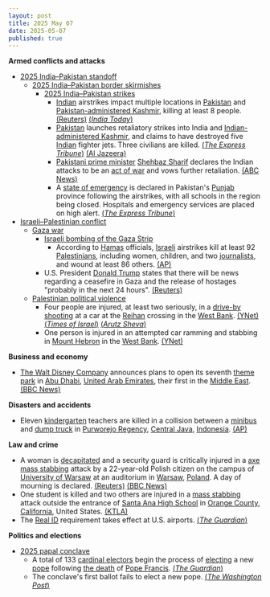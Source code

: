 ```yaml
---
layout: post
title: 2025 May 07
date: 2025-05-07
published: true
---
```



**Armed conflicts and attacks**

* [2025 India–Pakistan standoff](https://en.wikipedia.org/wiki/2025_India%E2%80%93Pakistan_standoff "2025 India–Pakistan standoff")
  + [2025 India–Pakistan border skirmishes](https://en.wikipedia.org/wiki/2025_India%E2%80%93Pakistan_border_skirmishes "2025 India–Pakistan border skirmishes")
    - [2025 India–Pakistan strikes](https://en.wikipedia.org/wiki/2025_India%E2%80%93Pakistan_strikes "2025 India–Pakistan strikes")
      * [Indian](https://en.wikipedia.org/wiki/India "India") airstrikes impact multiple locations in [Pakistan](https://en.wikipedia.org/wiki/Pakistan "Pakistan") and [Pakistan-administered Kashmir](https://en.wikipedia.org/wiki/Azad_Kashmir "Azad Kashmir"), killing at least 8 people. [(Reuters)](https://www.reuters.com/world/india/india-launches-attack-9-sites-pakistan-pakistan-occupied-jammu-kashmir-2025-05-06/) [(*India Today*)](https://www.indiatoday.in/india/story/operation-sindoor-live-updates-indian-armed-forces-carried-out-precision-strike-at-terrorist-camps-2720648-2025-05-07)
      * [Pakistan](https://en.wikipedia.org/wiki/Pakistan "Pakistan") launches retaliatory strikes into India and [Indian-administered Kashmir](https://en.wikipedia.org/wiki/Jammu_and_Kashmir_%28union_territory%29 "Jammu and Kashmir (union territory)"), and claims to have destroyed five [Indian](https://en.wikipedia.org/wiki/India "India") fighter jets. Three civilians are killed. [(*The Express Tribune*)](https://tribune.com.pk/story/2544343/indian-missile-strikes-hit-muzaffarabad-kotli-and-bahawalpur-amid-escalating-tensions) [(Al Jazeera)](https://aje.io/ur4viu?update=3692686)
      * [Pakistani prime minister](https://en.wikipedia.org/wiki/Prime_Minister_of_Pakistan "Prime Minister of Pakistan") [Shehbaz Sharif](https://en.wikipedia.org/wiki/Shehbaz_Sharif "Shehbaz Sharif") declares the Indian attacks to be an [act of war](https://en.wikipedia.org/wiki/Casus_belli "Casus belli") and vows further retaliation. [(ABC News)](https://abcnews.go.com/International/india-fires-missiles-terrorist-infrastructure-pakistan-india/story?id=121535137)
      * A [state of emergency](https://en.wikipedia.org/wiki/State_of_emergency "State of emergency") is declared in Pakistan's [Punjab](https://en.wikipedia.org/wiki/Punjab%2C_Pakistan "Punjab, Pakistan") province following the airstrikes, with all schools in the region being closed. Hospitals and emergency services are placed on high alert. [(*The Express Tribune*)](https://tribune.com.pk/story/2544374/punjab-declares-emergency-after-indian-attack-closes-schools)
* [Israeli–Palestinian conflict](https://en.wikipedia.org/wiki/Israeli%E2%80%93Palestinian_conflict "Israeli–Palestinian conflict")
  + [Gaza war](https://en.wikipedia.org/wiki/Gaza_war "Gaza war")
    - [Israeli bombing of the Gaza Strip](https://en.wikipedia.org/wiki/Israeli_bombing_of_the_Gaza_Strip "Israeli bombing of the Gaza Strip")
      * According to [Hamas](https://en.wikipedia.org/wiki/Hamas "Hamas") officials, [Israeli](https://en.wikipedia.org/wiki/Israel "Israel") airstrikes kill at least 92 [Palestinians](https://en.wikipedia.org/wiki/Palestinians "Palestinians"), including women, children, and two [journalists](https://en.wikipedia.org/wiki/Killing_of_journalists_in_the_Gaza_war "Killing of journalists in the Gaza war"), and wound at least 86 others. [(AP)](https://apnews.com/article/israel-palestinians-hamas-war-news-07-05-2025-e6c7f8b3b57f24518e1e66a66fee7713)
    - U.S. President [Donald Trump](https://en.wikipedia.org/wiki/Donald_Trump "Donald Trump") states that there will be news regarding a ceasefire in Gaza and the release of hostages "probably in the next 24 hours". [(Reuters)](https://www.reuters.com/world/trump-says-more-information-coming-potential-new-gaza-ceasefire-hostage-deal-2025-05-07/)
  + [Palestinian political violence](https://en.wikipedia.org/wiki/Palestinian_political_violence "Palestinian political violence")
    - Four people are injured, at least two seriously, in a [drive-by shooting](https://en.wikipedia.org/wiki/Drive-by_shooting "Drive-by shooting") at a car at the [Reihan](https://en.wikipedia.org/wiki/Reihan "Reihan") crossing in the [West Bank](https://en.wikipedia.org/wiki/West_Bank "West Bank"). [(YNet)](https://www.ynetnews.com/article/hys58xkxgg) [(*Times of Israel*)](https://www.timesofisrael.com/liveblog_entry/4-said-wounded-in-shooting-attack-in-northern-west-bank/) [(*Arutz Sheva*)](https://www.israelnationalnews.com/news/407989)
    - One person is injured in an attempted car ramming and stabbing in [Mount Hebron](https://en.wikipedia.org/wiki/Mount_Hebron "Mount Hebron") in the [West Bank](https://en.wikipedia.org/wiki/West_Bank "West Bank"). [(YNet)](https://www.ynetnews.com/article/hys58xkxgg)

**Business and economy**

* [The Walt Disney Company](https://en.wikipedia.org/wiki/The_Walt_Disney_Company "The Walt Disney Company") announces plans to open its seventh [theme park](https://en.wikipedia.org/wiki/Disneyland_Abu_Dhabi "Disneyland Abu Dhabi") in [Abu Dhabi](https://en.wikipedia.org/wiki/Abu_Dhabi "Abu Dhabi"), [United Arab Emirates](https://en.wikipedia.org/wiki/United_Arab_Emirates "United Arab Emirates"), their first in the [Middle East](https://en.wikipedia.org/wiki/Middle_East "Middle East"). [(BBC News)](https://www.bbc.com/news/articles/cdrgr2zzv00o)

**Disasters and accidents**

* Eleven [kindergarten](https://en.wikipedia.org/wiki/Kindergarten "Kindergarten") teachers are killed in a collision between a [minibus](https://en.wikipedia.org/wiki/Minibus "Minibus") and [dump truck](https://en.wikipedia.org/wiki/Dump_truck "Dump truck") in [Purworejo Regency](https://en.wikipedia.org/wiki/Purworejo_Regency "Purworejo Regency"), [Central Java](https://en.wikipedia.org/wiki/Central_Java "Central Java"), [Indonesia](https://en.wikipedia.org/wiki/Indonesia "Indonesia"). [(AP)](https://apnews.com/article/indonesia-road-crash-teachers-dead-java-truck-f6222178fdaa2f2acdb535edb6a2b954)

**Law and crime**

* A woman is [decapitated](https://en.wikipedia.org/wiki/Decapitation "Decapitation") and a security guard is critically injured in a [axe](https://en.wikipedia.org/wiki/Axe "Axe") [mass stabbing](https://en.wikipedia.org/wiki/Mass_stabbing "Mass stabbing") attack by a 22-year-old Polish citizen on the campus of [University of Warsaw](https://en.wikipedia.org/wiki/University_of_Warsaw "University of Warsaw") at an auditorium in [Warsaw](https://en.wikipedia.org/wiki/Warsaw "Warsaw"), [Poland](https://en.wikipedia.org/wiki/Poland "Poland"). A day of mourning is declared. [(Reuters)](https://www.reuters.com/world/europe/polish-police-detain-man-after-he-kills-one-person-with-axe-warsaw-university-2025-05-07/) [(BBC News)](https://www.bbc.com/news/articles/cx2w2898p1jo)
* One student is killed and two others are injured in a [mass stabbing](https://en.wikipedia.org/wiki/Mass_stabbing "Mass stabbing") attack outside the entrance of [Santa Ana High School](https://en.wikipedia.org/wiki/Santa_Ana_High_School "Santa Ana High School") in [Orange County](https://en.wikipedia.org/wiki/Orange_County%2C_California "Orange County, California"), [California](https://en.wikipedia.org/wiki/California "California"), United States. [(KTLA)](https://ktla.com/news/local-news/1-killed-2-hospitalized-in-stabbing-attack-outside-santa-ana-high-school/)
* The [Real ID](https://en.wikipedia.org/wiki/Real_ID_Act "Real ID Act") requirement takes effect at U.S. airports. [(*The Guardian*)](https://www.theguardian.com/us-news/2025/may/07/real-id-domestic-flights)

**Politics and elections**

* [2025 papal conclave](https://en.wikipedia.org/wiki/2025_papal_conclave "2025 papal conclave")
  + A total of 133 [cardinal electors](https://en.wikipedia.org/wiki/Cardinal_electors_in_the_2025_papal_conclave "Cardinal electors in the 2025 papal conclave") begin the process of [electing](https://en.wikipedia.org/wiki/Papal_conclave "Papal conclave") a new [pope](https://en.wikipedia.org/wiki/Pope "Pope") following [the death](https://en.wikipedia.org/wiki/Death_and_funeral_of_Pope_Francis "Death and funeral of Pope Francis") of [Pope Francis](https://en.wikipedia.org/wiki/Pope_Francis "Pope Francis"). [(*The Guardian*)](https://www.theguardian.com/world/2025/may/07/cardinals-begin-choosing-new-pope-conclave)
  + The conclave's first ballot fails to elect a new pope. [(*The Washington Post*)](https://www.washingtonpost.com/world/2025/05/07/conclave-voting-begins-new-pope/)

